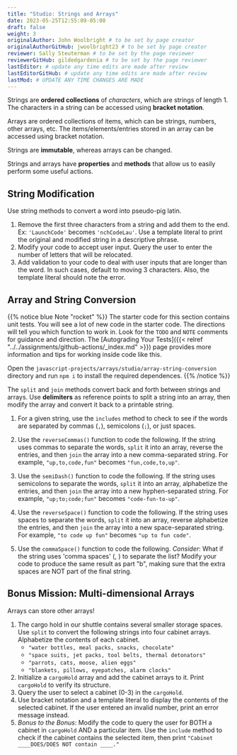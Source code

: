 ```yaml
---
title: "Studio: Strings and Arrays"
date: 2023-05-25T12:55:09-05:00
draft: false
weight: 3
originalAuthor: John Woolbright # to be set by page creator
originalAuthorGitHub: jwoolbright23 # to be set by page creator
reviewer: Sally Steuterman # to be set by the page reviewer
reviewerGitHub: gildedgardenia # to be set by the page reviewer
lastEditor: # update any time edits are made after review
lastEditorGitHub: # update any time edits are made after review
lastMod: # UPDATE ANY TIME CHANGES ARE MADE
---
```


Strings are **ordered collections** of *characters*, which are strings of
length 1. The characters in a string can be accessed using
**bracket notation**.

Arrays are ordered collections of items, which can be strings, numbers,
other arrays, etc. The items/elements/entries stored in an array can be
accessed using bracket notation.

Strings are **immutable**, whereas arrays can be changed.

Strings and arrays have **properties** and **methods** that allow us to easily
perform some useful actions.


## String Modification

Use string methods to convert a word into pseudo-pig latin.

1. Remove the first three characters from a string and add them to the end. Ex: `'LaunchCode'` becomes `'nchCodeLau'`. Use a template literal to print the original and modified string in a descriptive phrase.
1. Modify your code to accept user input. Query the user to enter the number of letters that will be relocated.
1. Add validation to your code to deal with user inputs that are longer than the word. In such cases, default to moving 3 characters. Also, the template literal should note the error.

## Array and String Conversion

{{% notice blue Note "rocket" %}}
The starter code for this section contains unit tests. You will see a lot of new code in the starter code. The directions will tell you which function to work in. Look for the `TODO` and `NOTE` comments for guidance and direction. The [Autograding Your Tests]({{< relref "../../assignments/github-actions/_index.md" >}}) page provides more information and tips for working inside code like this.

Open the `javascript-projects/arrays/studio/array-string-conversion` directory and run `npm i` to install the required dependences.
{{% /notice %}}

The `split` and `join` methods convert back and forth between strings
and arrays. Use **delimiters** as reference points to split a string into an
array, then modify the array and convert it back to a printable string.

1. For a given string, use the `includes` method to check to see if the words are separated by commas (`,`), semicolons (`;`), or just spaces.

1. Use the `reverseCommas()` function to code the following.  If the string uses commas to separate the words, `split` it into an array, reverse the entries, and then `join` the array into a new comma-separated string. For example, `"up,to,code,fun"` becomes `"fun,code,to,up"`.
   
1. Use the `semiDash()` function to code the following. If the string uses semicolons to separate the words, `split` it into an array, alphabetize the entries, and then `join` the array into a new hyphen-separated string. For example, `"up;to;code;fun"` becomes `"code-fun-to-up"`.

1. Use the `reverseSpace()` function to code the following. If the string uses spaces to separate the words, `split` it into an array, reverse alphabetize the entries, and then `join` the array into a new space-separated string. For example, `"to code up fun"` becomes `"up to fun code"`.

1. Use the `commaSpace()` function to code the following.  *Consider*: What if the string uses 'comma spaces' (, ) to separate the list? Modify your code to produce the same result as part "b", making sure that the extra spaces are NOT part of the final string.

## Bonus Mission: Multi-dimensional Arrays

Arrays can store other arrays!

1. The cargo hold in our shuttle contains several smaller storage spaces. Use `split` to convert the following strings into four cabinet arrays. Alphabetize the contents of each cabinet.
    - `"water bottles, meal packs, snacks, chocolate"`
    - `"space suits, jet packs, tool belts, thermal detonators"`
    - `"parrots, cats, moose, alien eggs"`
    - `"blankets, pillows, eyepatches, alarm clocks"`
1. Initialize a `cargoHold` array and add the cabinet arrays to it. Print `cargoHold` to verify its structure.
1. Query the user to select a cabinet (0-3) in the `cargoHold`.
1. Use bracket notation and a template literal to display the contents of the selected cabinet. If the user entered an invalid number, print an error message instead.
1. *Bonus to the Bonus*: Modify the code to query the user for BOTH a cabinet in `cargoHold` AND a particular item. Use the `include` method to check if the cabinet contains the selected item, then print `"Cabinet ____DOES/DOES NOT contain ____."`